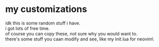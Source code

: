 # my customizations
idk this is some random stuff i have.\
i got lots of free time.\
of course you can copy these, not sure why you would want to.\
there's some stuff you caan modify and see, like my init.lua for neovim\

